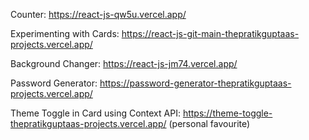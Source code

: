 Counter:
https://react-js-qw5u.vercel.app/

Experimenting with Cards:
https://react-js-git-main-thepratikguptaas-projects.vercel.app/

Background Changer:
https://react-js-jm74.vercel.app/

Password Generator:
https://password-generator-thepratikguptaas-projects.vercel.app/

Theme Toggle in Card using Context API:
https://theme-toggle-thepratikguptaas-projects.vercel.app/ (personal favourite)